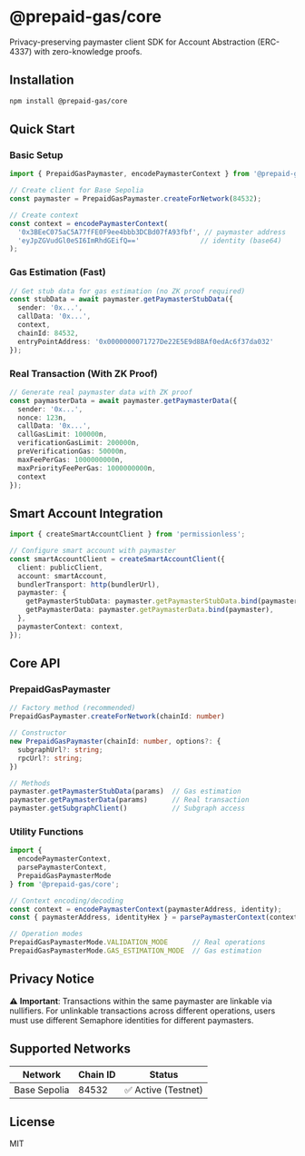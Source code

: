 # @prepaid-gas/core

Privacy-preserving paymaster client SDK for Account Abstraction (ERC-4337) with zero-knowledge proofs.

## Installation

```bash
npm install @prepaid-gas/core
```

## Quick Start

### Basic Setup

```typescript
import { PrepaidGasPaymaster, encodePaymasterContext } from '@prepaid-gas/core';

// Create client for Base Sepolia
const paymaster = PrepaidGasPaymaster.createForNetwork(84532);

// Create context
const context = encodePaymasterContext(
  '0x3BEeC075aC5A77fFE0F9ee4bbb3DCBd07fA93fbf', // paymaster address
  'eyJpZGVudGl0eSI6ImRhdGEifQ=='               // identity (base64)
);
```

### Gas Estimation (Fast)

```typescript
// Get stub data for gas estimation (no ZK proof required)
const stubData = await paymaster.getPaymasterStubData({
  sender: '0x...',
  callData: '0x...',
  context,
  chainId: 84532,
  entryPointAddress: '0x0000000071727De22E5E9d8BAf0edAc6f37da032'
});
```

### Real Transaction (With ZK Proof)

```typescript
// Generate real paymaster data with ZK proof
const paymasterData = await paymaster.getPaymasterData({
  sender: '0x...',
  nonce: 123n,
  callData: '0x...',
  callGasLimit: 100000n,
  verificationGasLimit: 200000n,
  preVerificationGas: 50000n,
  maxFeePerGas: 1000000000n,
  maxPriorityFeePerGas: 1000000000n,
  context
});
```

## Smart Account Integration

```typescript
import { createSmartAccountClient } from 'permissionless';

// Configure smart account with paymaster
const smartAccountClient = createSmartAccountClient({
  client: publicClient,
  account: smartAccount,
  bundlerTransport: http(bundlerUrl),
  paymaster: {
    getPaymasterStubData: paymaster.getPaymasterStubData.bind(paymaster),
    getPaymasterData: paymaster.getPaymasterData.bind(paymaster),
  },
  paymasterContext: context,
});
```

## Core API

### PrepaidGasPaymaster

```typescript
// Factory method (recommended)
PrepaidGasPaymaster.createForNetwork(chainId: number)

// Constructor
new PrepaidGasPaymaster(chainId: number, options?: {
  subgraphUrl?: string;
  rpcUrl?: string;
})

// Methods
paymaster.getPaymasterStubData(params)  // Gas estimation
paymaster.getPaymasterData(params)      // Real transaction
paymaster.getSubgraphClient()           // Subgraph access
```

### Utility Functions

```typescript
import { 
  encodePaymasterContext, 
  parsePaymasterContext,
  PrepaidGasPaymasterMode 
} from '@prepaid-gas/core';

// Context encoding/decoding  
const context = encodePaymasterContext(paymasterAddress, identity);
const { paymasterAddress, identityHex } = parsePaymasterContext(context);

// Operation modes
PrepaidGasPaymasterMode.VALIDATION_MODE      // Real operations
PrepaidGasPaymasterMode.GAS_ESTIMATION_MODE  // Gas estimation
```

## Privacy Notice

⚠️ **Important**: Transactions within the same paymaster are linkable via nullifiers. For unlinkable transactions across different operations, users must use different Semaphore identities for different paymasters.

## Supported Networks

| Network | Chain ID | Status |
|---------|----------|--------|
| Base Sepolia | 84532 | ✅ Active (Testnet) |

## License

MIT